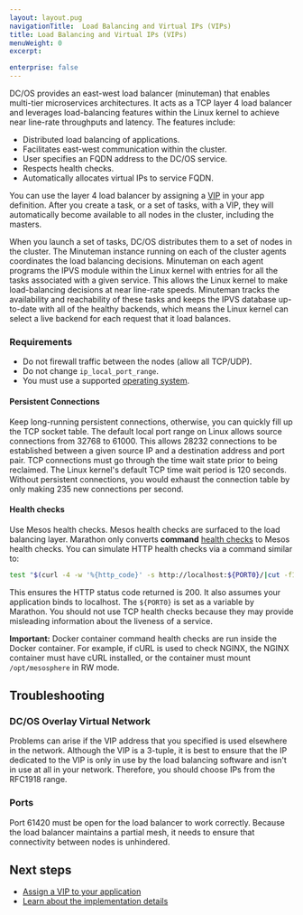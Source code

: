 ```yaml
---
layout: layout.pug
navigationTitle:  Load Balancing and Virtual IPs (VIPs)
title: Load Balancing and Virtual IPs (VIPs)
menuWeight: 0
excerpt:

enterprise: false
---
```


<!-- This source repo for this topic is https://github.com/dcos/dcos-docs -->


DC/OS provides an east-west load balancer (minuteman) that enables multi-tier microservices architectures. It acts as a TCP layer 4 load balancer and leverages load-balancing features within the Linux kernel to achieve near line-rate throughputs and latency. The features include:

- Distributed load balancing of applications.
- Facilitates east-west communication within the cluster.
- User specifies an FQDN address to the DC/OS service.
- Respects health checks.
- Automatically allocates virtual IPs to service FQDN.

You can use the layer 4 load balancer by assigning a [VIP](/1.10/networking/load-balancing-vips/virtual-ip-addresses/) in your app definition. After you create a task, or a set of tasks, with a VIP, they will automatically become available to all nodes in the cluster, including the masters.

When you launch a set of tasks, DC/OS distributes them to a set of nodes in the cluster. The Minuteman instance running on each of the cluster agents coordinates the load balancing decisions. Minuteman on each agent programs the IPVS module within the Linux kernel with entries for all the tasks associated with a given service. This allows the Linux kernel to make load-balancing decisions at near line-rate speeds. Minuteman tracks the availability and reachability of these tasks and keeps the IPVS database up-to-date with all of the healthy backends, which means the Linux kernel can select a live backend for each request that it load balances.

### Requirements

-  Do not firewall traffic between the nodes (allow all TCP/UDP).
-  Do not change `ip_local_port_range`.
-  You must use a supported [operating system](/1.10/installing/production/system-requirements/).

#### Persistent Connections
Keep long-running persistent connections, otherwise, you can quickly fill up the TCP socket table. The default local port range on Linux allows source connections from 32768 to 61000. This allows 28232 connections to be established between a given source IP and a destination address and port pair. TCP connections must go through the time wait state prior to being reclaimed. The Linux kernel's default TCP time wait period is 120 seconds. Without persistent connections, you would exhaust the connection table by only making 235 new connections per second.

#### Health checks
Use Mesos health checks. Mesos health checks are surfaced to the load balancing layer. Marathon only converts **command** [health checks](/1.10/deploying-services/creating-services/health-checks/) to Mesos health checks. You can simulate HTTP health checks via a command similar to:
 
 ```bash
 test "$(curl -4 -w '%{http_code}' -s http://localhost:${PORT0}/|cut -f1 -d" ")" == 200
 ```
 
 This ensures the HTTP status code returned is 200. It also assumes your application binds to localhost. The `${PORT0}` is set as a variable by Marathon. You should not use TCP health checks because they may provide misleading information about the liveness of a service.

**Important:** Docker container command health checks are run inside the Docker container. For example, if cURL is used to check NGINX, the NGINX container must have cURL installed, or the container must mount `/opt/mesosphere` in RW mode.

## Troubleshooting

### DC/OS Overlay Virtual Network
Problems can arise if the VIP address that you specified is used elsewhere in the network. Although the VIP is a 3-tuple, it is best to ensure that the IP dedicated to the VIP is only in use by the load balancing software and isn't in use at all in your network. Therefore, you should choose IPs from the RFC1918 range.

### Ports
Port 61420 must be open for the load balancer to work correctly. Because the load balancer maintains a partial mesh, it needs to ensure that connectivity between nodes is unhindered.

## Next steps

- [Assign a VIP to your application](/1.10/networking/load-balancing-vips/virtual-ip-addresses/)
- [Learn about the implementation details](https://github.com/dcos/minuteman)
